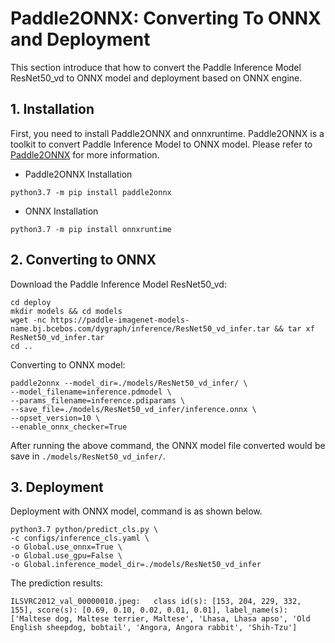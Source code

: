 # Paddle2ONNX: Converting To ONNX and Deployment

This section introduce that how to convert the Paddle Inference Model ResNet50_vd to ONNX model and deployment based on ONNX engine.

## 1. Installation

First, you need to install Paddle2ONNX and onnxruntime. Paddle2ONNX is a toolkit to convert Paddle Inference Model to ONNX model. Please refer to [Paddle2ONNX](https://github.com/PaddlePaddle/Paddle2ONNX/blob/develop/README_en.md) for more information.

- Paddle2ONNX Installation
```
python3.7 -m pip install paddle2onnx
```

- ONNX Installation
```
python3.7 -m pip install onnxruntime
```

## 2. Converting to ONNX

Download the Paddle Inference Model ResNet50_vd:

```
cd deploy
mkdir models && cd models
wget -nc https://paddle-imagenet-models-name.bj.bcebos.com/dygraph/inference/ResNet50_vd_infer.tar && tar xf ResNet50_vd_infer.tar
cd ..
```

Converting to ONNX model:

```
paddle2onnx --model_dir=./models/ResNet50_vd_infer/ \
--model_filename=inference.pdmodel \
--params_filename=inference.pdiparams \
--save_file=./models/ResNet50_vd_infer/inference.onnx \
--opset_version=10 \
--enable_onnx_checker=True
```

After running the above command, the ONNX model file converted would be save in  `./models/ResNet50_vd_infer/`.

## 3. Deployment

Deployment with ONNX model, command is as shown below.

```
python3.7 python/predict_cls.py \
-c configs/inference_cls.yaml \
-o Global.use_onnx=True \
-o Global.use_gpu=False \
-o Global.inference_model_dir=./models/ResNet50_vd_infer
```

The prediction results:

```
ILSVRC2012_val_00000010.jpeg:   class id(s): [153, 204, 229, 332, 155], score(s): [0.69, 0.10, 0.02, 0.01, 0.01], label_name(s): ['Maltese dog, Maltese terrier, Maltese', 'Lhasa, Lhasa apso', 'Old English sheepdog, bobtail', 'Angora, Angora rabbit', 'Shih-Tzu']
```

